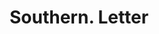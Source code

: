 ---
doi: 10.7916/D8BP1DT4
date_other: '1900'
date_other_textual: 1900-1909
form: correspondence
genre:
- Letters (correspondence)
name:
- Southern
object_in_context_url: https://biggert.cul.columbia.edu/items/view/ave_biggert_00732
subject_hierarchical_geographic:
- St. Louis, Missouri, United States
subject_name:
- Southern
title: Southern. Letter
sort_title: Southern. Letter
call_number: ave_biggert_00732
coordinates:
- 38.62722222222222,-90.19777777777779
pid: ave_biggert_00732
identifiers: ave_biggert_00732
thumbnail: false
permalink: /biggert/ave_biggert_00732/
layout: iiif-image-page
---